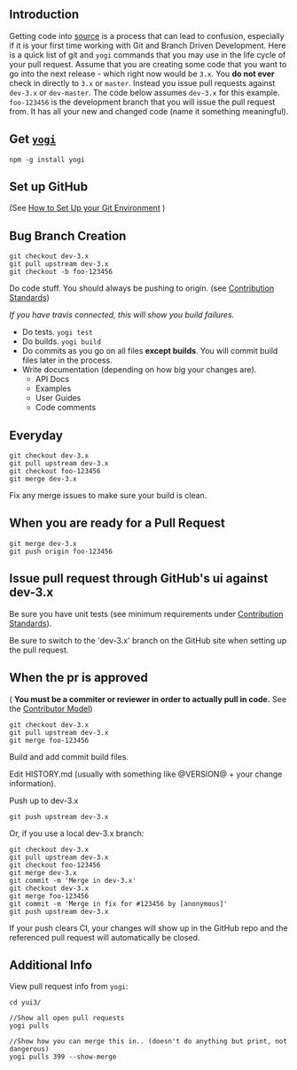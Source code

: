 Introduction
------------
Getting code into [source](https://github.com/yui/yui3) is a process that can lead to confusion, especially if it is your first time working with Git and Branch Driven Development. Here is a quick list of git and `yogi` commands that you may use in the life cycle of your pull request. Assume that you are creating some code that you want to go into the next release - which right now would be `3.x`. You **do not ever** check in directly to `3.x` or `master`. Instead you issue pull requests against `dev-3.x` or `dev-master`. The code below assumes `dev-3.x` for this example. `foo-123456` is the development branch that you will issue the pull request from. It has all your new and changed code (name it something meaningful).

Get [`yogi`](https://github.com/yui/yogi)
--------

`npm -g install yogi`

Set up GitHub
-------------

(See [How to Set Up your Git Environment](http://yuilibrary.com/yui/docs/tutorials/git/) )

Bug Branch Creation
-------------------

```
git checkout dev-3.x
git pull upstream dev-3.x
git checkout -b foo-123456
```

Do code stuff. You should always be pushing to origin.
(see [Contribution Standards](https://github.com/yui/yui3/wiki/Contribution-Standards)) 

_If you have travis connected, this will show you build failures._

* Do tests. `yogi test`
* Do builds. `yogi build`
* Do commits as you go on all files **except builds**.  You will commit build files later in the process.
* Write documentation (depending on how big your changes are).
   * API Docs
   * Examples
   * User Guides
   * Code comments



Everyday
--------

```
git checkout dev-3.x
git pull upstream dev-3.x
git checkout foo-123456
git merge dev-3.x
```

Fix any merge issues to make sure your build is clean.

When you are ready for a Pull Request
-------------------------------------

```
git merge dev-3.x
git push origin foo-123456
```

Issue pull request through GitHub's ui against dev-3.x
-------------------------------------------

Be sure you have unit tests (see minimum requirements under [Contribution Standards](https://github.com/yui/yui3/wiki/Contribution-Standards)).

Be sure to switch to the 'dev-3.x' branch on the GitHub site when setting up the pull request.
 
When the pr is approved
-----------------------

( **You must be a commiter or reviewer in order to actually pull in code.** See the [Contributor Model](https://github.com/yui/yui3/wiki/Contributor-Model))

```
git checkout dev-3.x
git pull upstream dev-3.x
git merge foo-123456
```

Build and add commit build files.

Edit HISTORY.md (usually with something like @VERSION@ + your change information).

Push up to dev-3.x

`git push upstream dev-3.x`

Or, if you use a local dev-3.x branch:
```
git checkout dev-3.x
git pull upstream dev-3.x
git checkout foo-123456
git merge dev-3.x
git commit -m 'Merge in dev-3.x'
git checkout dev-3.x
git merge foo-123456
git commit -m 'Merge in fix for #123456 by [anonymous]'
git push upstream dev-3.x
```
If your push clears CI, your changes will show up in the GitHub repo and the referenced pull request will automatically be closed.


Additional Info
---------------
View pull request info from `yogi`:
```
cd yui3/

//Show all open pull requests
yogi pulls 

//Show how you can merge this in.. (doesn't do anything but print, not dangerous)
yogi pulls 399 --show-merge
```

